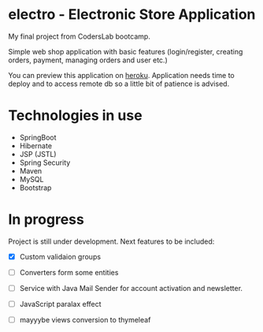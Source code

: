# electro - Electronic Store Application

My final project from CodersLab bootcamp.

Simple web shop application with basic features (login/register, creating orders, payment, managing orders and user etc.)

You can preview this application on [heroku](https://electro-shop-app.herokuapp.com/).
Application needs time to deploy and to access remote db so a little bit of patience is advised.

# Technologies in use
* SpringBoot
* Hibernate
* JSP (JSTL)
* Spring Security
* Maven
* MySQL
* Bootstrap


# In progress
Project is still under development. Next features to be included:

- [x] Custom validaion groups
- [ ] Converters form some entities
- [ ] Service with Java Mail Sender for account activation and newsletter.
- [ ] JavaScript paralax effect
- [ ] mayyybe views conversion to thymeleaf

